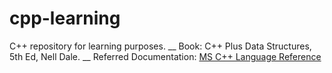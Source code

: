 # cpp-learning

C++ repository for learning purposes. __
Book: C++ Plus Data Structures, 5th Ed, Nell Dale. __
Referred Documentation: [MS C++ Language Reference](https://learn.microsoft.com/en-us/cpp/cpp/cpp-language-reference?view=msvc-170)
